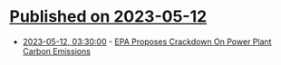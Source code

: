 # [Published on 2023-05-12](index.md)

* [2023-05-12, 03:30:00](https://news.slashdot.org/story/23/05/11/2116238/epa-proposes-crackdown-on-power-plant-carbon-emissions?utm_source=rss1.0mainlinkanon&utm_medium=feed) - [EPA Proposes Crackdown On Power Plant Carbon Emissions](https://news.slashdot.org/story/23/05/11/2116238/epa-proposes-crackdown-on-power-plant-carbon-emissions?utm_source=rss1.0mainlinkanon&utm_medium=feed)
